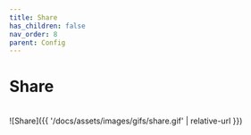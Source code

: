 ```yaml
---
title: Share
has_children: false
nav_order: 8
parent: Config
---
```


# Share

<br/>![Share]({{ '/docs/assets/images/gifs/share.gif' | relative-url }})<br/>